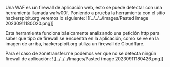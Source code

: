 Una WAF es un firewall de aplicación web, esto se puede detectar con una herramienta llamada wafw00f.
Poniendo a prueba la herramienta con el sitio hackersploit.org veremos lo siguiente:
![[../../../Images/Pasted image 20230911180020.png]]

Esta herramienta funciona básicamente analizando una petición http para saber que tipo de firewall se encuentra en la aplicación, como se ve en la imagen de arriba, hackersploit.org utiliza un firewall de Cloudflare.

Para el caso de zonetransfer.me podemos ver que no se detecta ningún firewall de aplicación:
![[../../../Images/Pasted image 20230911180426.png]]
